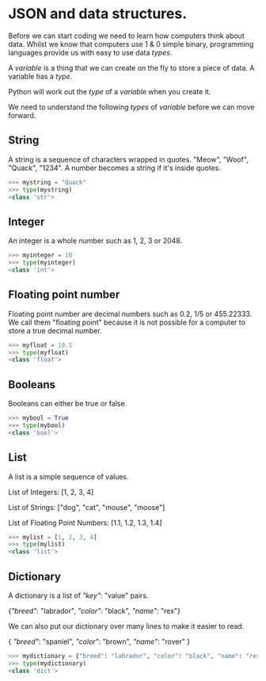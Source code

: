 # JSON and data structures.

Before we can start coding we need to learn how computers think about data. Whilst we know that computers use 1 & 0 simple binary, programming languages provide us with easy to use data *types*.

A *variable* is a thing that we can create on the fly to store a piece of data. A variable has a *type*.

Python will work out the *type* of a *variable* when you create it.

We need to understand the following *types* of *variable* before we can move forward. 

## String 

A string is a sequence of characters wrapped in quotes. "Meow", "Woof", "Quack", "1234". A number becomes a string if it's inside quotes.

```python
>>> mystring = "Quack"
>>> type(mystring)
<class 'str'>
```

## Integer

An integer is a whole number such as 1, 2, 3 or 2048.

```python
>>> myinteger = 10
>>> type(myinteger)
<class 'int'>
```

## Floating point number

Floating point number are decimal numbers such as 0.2, 1/5 or 455.22333. We call them "floating point" because it is not possible for a computer to store a true decimal number.

```python
>>> myfloat = 10.1
>>> type(myfloat)
<class 'float'>
```

## Booleans

Booleans can either be true or false.

```python
>>> mybool = True
>>> type(mybool)
<class 'bool'>
```

## List

A list is a simple sequence of values.

List of Integers: [1, 2, 3, 4]

List of Strings: ["dog", "cat", "mouse", "moose"]

List of Floating Point Numbers: [1.1, 1.2, 1.3, 1.4]

```python
>>> mylist = [1, 2, 3, 4]
>>> type(mylist)
<class 'list'>
```

## Dictionary
A dictionary is a list of *"key"*: "value" pairs.

{*"breed"*: "labrador", *"color"*: "black", *"name"*: "rex"}

We can also put our dictionary over many lines to make it easier to read.

{
    *"breed"*: "spaniel", 
    *"color"*: "brown", 
    *"name"*: "rover"
}

```python
>>> mydictionary = {"breed": "labrador", "color": "black", "name": "rex"}  
>>> type(mydictionary)
<class 'dict'>
```
